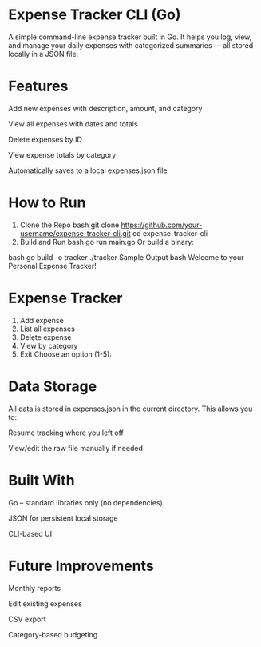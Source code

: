 # Expense Tracker CLI (Go)
A simple command-line expense tracker built in Go.
It helps you log, view, and manage your daily expenses with categorized summaries — all stored locally in a JSON file.

# Features
Add new expenses with description, amount, and category

View all expenses with dates and totals

Delete expenses by ID

View expense totals by category

Automatically saves to a local expenses.json file

# How to Run
1. Clone the Repo
bash
git clone https://github.com/your-username/expense-tracker-cli.git
cd expense-tracker-cli
2. Build and Run
bash
go run main.go
Or build a binary:

bash
go build -o tracker
./tracker
Sample Output
bash
Welcome to your Personal Expense Tracker!

Expense Tracker
==================
1. Add expense
2. List all expenses
3. Delete expense
4. View by category
5. Exit
Choose an option (1-5):
# Data Storage

All data is stored in expenses.json in the current directory. This allows you to:

Resume tracking where you left off

View/edit the raw file manually if needed

# Built With

Go – standard libraries only (no dependencies)

JSON for persistent local storage

CLI-based UI

# Future Improvements

Monthly reports

Edit existing expenses

CSV export

Category-based budgeting


